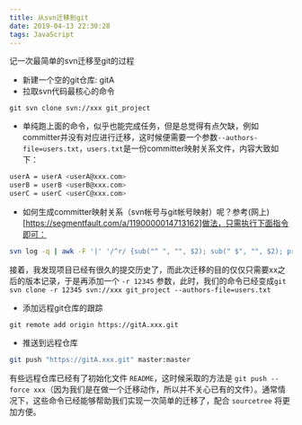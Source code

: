```yaml
---
title: 从svn迁移到git
date: 2019-04-13 22:30:28
tags: JavaScript
---
```


记一次最简单的svn迁移至git的过程

<!-- more -->

- 新建一个空的git仓库: gitA
- 拉取svn代码最核心的命令

`git svn clone svn://xxx git_project`

- 单纯跑上面的命令，似乎也能完成任务，但是总觉得有点欠缺，例如committer并没有对应进行迁移，这时候便需要一个参数`--authors-file=users.txt`，`users.txt`是一份committer映射关系文件，内容大致如下：

```bash
userA = userA <userA@xxx.com>
userB = userB <userB@xxx.com>
userC = userC <userC@xxx.com>
```

- 如何生成committer映射关系（svn帐号与git帐号映射）呢？参考(网上)[https://segmentfault.com/a/1190000014713162]做法，只需执行下面指令即可：

```bash
svn log -q | awk -F '|' '/^r/ {sub("^ ", "", $2); sub(" $", "", $2); print $2" = "$2" <"$2">"}' | sort -u > users.txt
```

接着，我发现项目已经有很久的提交历史了，而此次迁移的目的仅仅只需要xx之后的版本记录，于是再添加一个 `-r 12345`   参数，此时，我们的命令已经变成`git svn clone -r 12345 svn://xxx git_project --authors-file=users.txt`

- 添加远程git仓库的跟踪

```
git remote add origin https://gitA.xxx.git
```

- 推送到远程仓库

```bash
git push "https://gitA.xxx.git" master:master
```

有些远程仓库已经有了初始化文件 `README`，这时候采取的方法是 `git push --force xxx`（因为我们是在做一个迁移动作，所以并不关心已有的文件）。通常情况下，这些命令已经能够帮助我们实现一次简单的迁移了，配合 `sourcetree` 将更加方便。
